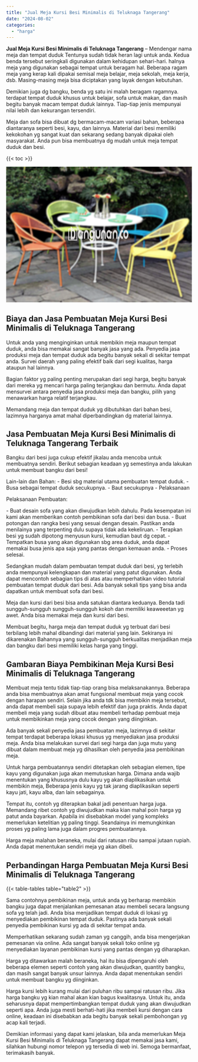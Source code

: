 ```yaml
---
title: "Jual Meja Kursi Besi Minimalis di Teluknaga Tangerang"
date: "2024-08-02"
categories: 
  - "harga"
---
```


**Jual Meja Kursi Besi Minimalis di Teluknaga Tangerang** – Mendengar nama meja dan tempat duduk Tentunya sudah tidak heran lagi untuk anda. Kedua benda tersebut seringkali digunakan dalam kehidupan sehari-hari. halnya meja yang digunakan sebagai tempat untuk beragam hal. Beberapa ragam meja yang kerap kali dipakai semisal meja belajar, meja sekolah, meja kerja, dsb. Masing-masing meja bisa diciptakan yang layak dengan kebutuhan.

Demikian juga dg bangku, benda yg satu ini malah beragam ragamnya. terdapat tempat duduk khusus untuk belajar, sofa untuk makan, dan masih begitu banyak macam tempat duduk lainnya. Tiap-tiap jenis mempunyai nilai lebih dan kekurangan tersendiri.

Meja dan sofa bisa dibuat dg bermacam-macam variasi bahan, beberapa diantaranya seperti besi, kayu, dan lainnya. Material dari besi memiliki kekokohan yg sangat kuat dan sekarang sedang banyak dipakai oleh masyarakat. Anda pun bisa membuatnya dg mudah untuk meja tempat duduk dan besi.

{{< toc >}}

![Jual Meja Kursi Besi Minimalis di Teluknaga Tangerang](/images/jual-meja-besi-murah33.png)

## Biaya dan Jasa Pembuatan Meja Kursi Besi Minimalis di Teluknaga Tangerang

Untuk anda yang menginginkan untuk membikin meja maupun tempat duduk, anda bisa memakai sangat banyak jasa yang ada. Penyedia jasa produksi meja dan tempat duduk ada begitu banyak sekali di sekitar tempat anda. Survei daerah yang paling efektif baik dari segi kualitas, harga ataupun hal lainnya.

Bagian faktor yg paling penting merupakan dari segi harga, begitu banyak dari mereka yg mencari harga paling terjangkau dan bermutu. Anda dapat mensurvei antara penyedia jasa produksi meja dan bangku, pilih yang menawarkan harga relatif terjangkau.

Memandang meja dan tempat duduk yg dibutuhkan dari bahan besi, lazimnya harganya amat mahal diperbandingkan dg material lainnya.

## Jasa Pembuatan Meja Kursi Besi Minimalis di Teluknaga Tangerang Terbaik

Bangku dari besi juga cukup efektif jikalau anda mencoba untuk membuatnya sendiri. Berikut sebagian keadaan yg semestinya anda lakukan untuk membuat bangku dari besi!

Lain-lain dan Bahan: - Besi sbg material utama pembuatan tempat duduk. - Busa sebagai tempat duduk secukupnya. - Baut secukupnya - Pelaksanaan

Pelaksanaan Pembuatan:

\- Buat desain sofa yang akan diwujudkan lebih dahulu. Pada kesempatan ini kami akan memberikan contoh pembikinan sofa dari besi dan busa. - Buat potongan dan rangka besi yang sesuai dengan desain. Pastikan anda menilainya yang terpenting dulu supaya tidak ada kekeliruan. - Terapkan besi yg sudah dipotong menyusun kursi, kemudian baut dg cepat. - Tempatkan busa yang akan digunakan sbg area duduk, anda dapat memakai busa jenis apa saja yang pantas dengan kemauan anda. - Proses selesai.

Sedangkan mudah dalam pembuatan tempat duduk dari besi, yg terlebih anda mempunyai kelengkapan dan material yang patut digunakan. Anda dapat mencontoh sebagian tips di atas atau memperhatikan video tutorial pembuatan tempat duduk dari besi. Ada banyak sekali tips yang bisa anda dapatkan untuk membuat sofa dari besi.

Meja dan kursi dari besi bisa anda satukan diantara keduanya. Benda tadi sungguh-sungguh sungguh-sungguh kokoh dan memiliki keaweeetan yg awet. Anda bisa memakai meja dan kursi dari besi.

Membuat begitu, harga meja dan tempat duduk yg terbuat dari besi terbilang lebih mahal dibandingi dari material yang lain. Sekiranya ini dikarenakan Bahannya yang sungguh-sungguh berkualitas menjadikan meja dan bangku dari besi memiliki kelas harga yang tinggi.

## Gambaran Biaya Pembikinan Meja Kursi Besi Minimalis di Teluknaga Tangerang

Membuat meja tentu tidak tiap-tiap orang bisa melaksanakannya. Beberapa anda bisa membuatnya akan amat fungsional membuat meja yang cocok dengan harapan sendiri. Selain jika anda tdk bisa membikin meja tersebut, anda dapat membeli saja supaya lebih efektif dan juga praktis. Anda dapat membeli meja yang sudah dibuat atau membeli terhadap pembuat meja untuk membikinkan meja yang cocok dengan yang diinginkan.

Ada banyak sekali penyedia jasa pembuatan meja, lazimnya di sekitar tempat terdapat beberapa lokasi khusus yg menyediakan jasa produksi meja. Anda bisa melakukan survei dari segi harga dan juga mutu yang dibuat dalam membuat meja yg dihasilkan oleh penyedia jasa pembikinan meja.

Untuk harga pembuatannya sendiri ditetapkan oleh sebagian elemen, tipe kayu yang digunakan juga akan memutuskan harga. Dimana anda wajib menentukan yang khususnya dulu kayu yg akan diaplikasikan untuk membikin meja, Beberapa jenis kayu yg tak jarang diaplikasikan seperti kayu jati, kayu alba, dan lain sebagainya.

Tempat itu, contoh yg diterapkan bakal jadi penentuan harga juga. Memandang ribet contoh yg diwujudkan maka kian mahal poin harga yg patut anda bayarkan. Apabila ini disebabkan model yang kompleks memerlukan ketelitian yg paling tinggi. Seandainya ini memungkinkan proses yg paling lama juga dalam progres pembuatannya.

Harga meja malahan beraneka, mulai dari ratusan ribu sampai jutaan rupiah. Anda dapat menentukan sendiri meja yg akan dibeli.

## Perbandingan Harga Pembuatan Meja Kursi Besi Minimalis di Teluknaga Tangerang

{{< table-tables table="table2" >}}

Sama contohnya pembikinan meja, untuk anda yg berharap membikin bangku juga dapat menjalankan pemesanan atau membeli secara langsung sofa yg telah jadi. Anda bisa menjadikan tempat duduk di lokasi yg menyediakan pembikinan tempat duduk. Pastinya ada banyak sekali penyedia pembikinan kursi yg ada di sekitar tempat anda.

Memperhatikan sekarang sudah zaman yg canggih, anda bisa mengerjakan pemesanan via online. Ada sangat banyak sekali toko online yg menyediakan layanan pembikinan kursi yang pantas dengan yg diharapkan.

Harga yg ditawarkan malah beraneka, hal itu bisa dipengaruhi oleh beberapa elemen seperti contoh yang akan diwujudkan, quantity bangku, dan masih sangat banyak unsur lainnya. Anda dapat menentukan sendiri untuk membuat bangku yg diinginkan.

Harga kursi lebih kurang mulai dari puluhan ribu sampai ratusan ribu. Jika harga bangku yg kian mahal akan kian bagus kwalitasnya. Untuk itu, anda seharusnya dapat mempertimbangkan tempat duduk yang akan diwujudkan seperti apa. Anda juga mesti berhati-hati jika membeli kursi dengan cara online, keadaan ini disebabkan ada begitu banyak sekali pembohongan yg acap kali terjadi.

Demikian informasi yang dapat kami jelaskan, bila anda memerlukan Meja Kursi Besi Minimalis di Teluknaga Tangerang dapat memakai jasa kami, silahkan hubungi nomor telepon yg tersedia di web ini. Semoga bermanfaat, terimakasih banyak.
